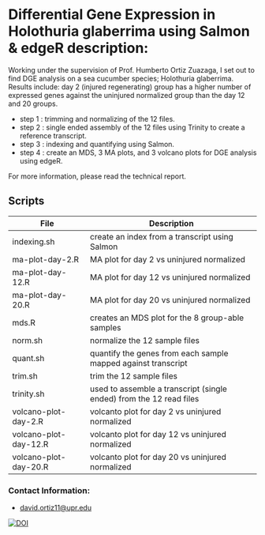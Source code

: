 # Differential Gene Expression in Holothuria glaberrima using Salmon & edgeR description:

Working under the supervision of Prof. Humberto Ortiz Zuazaga, I set out to find DGE analysis on a sea cucumber species; Holothuria glaberrima. Results include: day 2 (injured regenerating) group has a higher number of expressed genes against the uninjured normalized group than the day 12 and 20 groups.

+ step 1 : trimming and normalizing of the 12 files.
+ step 2 : single ended assembly of the 12 files using Trinity to create a reference transcript.
+ step 3 : indexing and quantifying using Salmon.
+ step 4 : create an MDS, 3 MA plots, and 3 volcano plots for DGE analysis using edgeR.

For more information, please read the technical report.
 
## Scripts

| File                  | Description             
| --------------------- | ----------------------- 
| indexing.sh           | create an index from a transcript using Salmon
| ma-plot-day-2.R       | MA plot for day 2 vs uninjured normalized
| ma-plot-day-12.R      | MA plot for day 12 vs uninjured normalized
| ma-plot-day-20.R      | MA plot for day 20 vs uninjured normalized
| mds.R                 | creates an MDS plot for the 8 group-able samples
| norm.sh               | normalize the 12 sample files
| quant.sh              | quantify the genes from each sample mapped against transcript
| trim.sh               | trim the 12 sample files
| trinity.sh            | used to assemble a transcript (single ended) from the 12 read files
| volcano-plot-day-2.R  | volcanto plot for day 2 vs uninjured normalized
| volcano-plot-day-12.R | volcanto plot for day 12 vs uninjured normalized
| volcano-plot-day-20.R | volcanto plot for day 20 vs uninjured normalized

### Contact Information:
  + david.ortiz11@upr.edu
  
[![DOI](https://zenodo.org/badge/DOI/10.5281/zenodo.836113.svg)](https://doi.org/10.5281/zenodo.836113)

